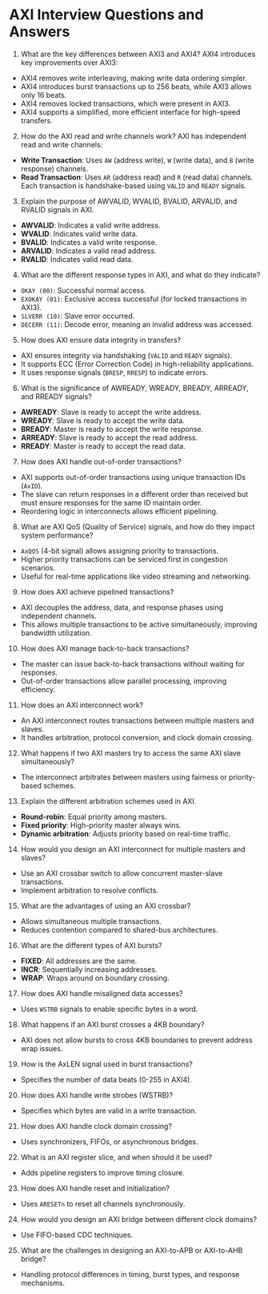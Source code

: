 # AXI Interview Questions and Answers
1. What are the key differences between AXI3 and AXI4?
AXI4 introduces key improvements over AXI3:
- AXI4 removes write interleaving, making write data ordering simpler.
- AXI4 introduces burst transactions up to 256 beats, while AXI3 allows only 16 beats.
- AXI4 removes locked transactions, which were present in AXI3.
- AXI4 supports a simplified, more efficient interface for high-speed transfers.
2. How do the AXI read and write channels work?
AXI has independent read and write channels:
- **Write Transaction**: Uses `AW` (address write), `W` (write data), and `B` (write response) channels.
- **Read Transaction**: Uses `AR` (address read) and `R` (read data) channels.
Each transaction is handshake-based using `VALID` and `READY` signals.
3. Explain the purpose of AWVALID, WVALID, BVALID, ARVALID, and RVALID signals in AXI.
- **AWVALID**: Indicates a valid write address.
- **WVALID**: Indicates valid write data.
- **BVALID**: Indicates a valid write response.
- **ARVALID**: Indicates a valid read address.
- **RVALID**: Indicates valid read data.
4. What are the different response types in AXI, and what do they indicate?
- `OKAY (00)`: Successful normal access.
- `EXOKAY (01)`: Exclusive access successful (for locked transactions in AXI3).
- `SLVERR (10)`: Slave error occurred.
- `DECERR (11)`: Decode error, meaning an invalid address was accessed.
5. How does AXI ensure data integrity in transfers?
- AXI ensures integrity via handshaking (`VALID` and `READY` signals).
- It supports ECC (Error Correction Code) in high-reliability applications.
- It uses response signals (`BRESP`, `RRESP`) to indicate errors.
6. What is the significance of AWREADY, WREADY, BREADY, ARREADY, and RREADY signals?
- **AWREADY**: Slave is ready to accept the write address.
- **WREADY**: Slave is ready to accept the write data.
- **BREADY**: Master is ready to accept the write response.
- **ARREADY**: Slave is ready to accept the read address.
- **RREADY**: Master is ready to accept the read data.
7. How does AXI handle out-of-order transactions?
- AXI supports out-of-order transactions using unique transaction IDs (`AxID`).
- The slave can return responses in a different order than received but must ensure responses for the same ID maintain order.
- Reordering logic in interconnects allows efficient pipelining.
8. What are AXI QoS (Quality of Service) signals, and how do they impact system performance?
- `AxQOS` (4-bit signal) allows assigning priority to transactions.
- Higher priority transactions can be serviced first in congestion scenarios.
- Useful for real-time applications like video streaming and networking.
9. How does AXI achieve pipelined transactions?
- AXI decouples the address, data, and response phases using independent channels.
- This allows multiple transactions to be active simultaneously, improving bandwidth utilization.
10. How does AXI manage back-to-back transactions?
- The master can issue back-to-back transactions without waiting for responses.
- Out-of-order transactions allow parallel processing, improving efficiency.
11. How does an AXI interconnect work?
- An AXI interconnect routes transactions between multiple masters and slaves.
- It handles arbitration, protocol conversion, and clock domain crossing.
12. What happens if two AXI masters try to access the same AXI slave simultaneously?
- The interconnect arbitrates between masters using fairness or priority-based schemes.
13. Explain the different arbitration schemes used in AXI.
- **Round-robin**: Equal priority among masters.
- **Fixed priority**: High-priority master always wins.
- **Dynamic arbitration**: Adjusts priority based on real-time traffic.
14. How would you design an AXI interconnect for multiple masters and slaves?
- Use an AXI crossbar switch to allow concurrent master-slave transactions.
- Implement arbitration to resolve conflicts.
15. What are the advantages of using an AXI crossbar?
- Allows simultaneous multiple transactions.
- Reduces contention compared to shared-bus architectures.
16. What are the different types of AXI bursts?
- **FIXED**: All addresses are the same.
- **INCR**: Sequentially increasing addresses.
- **WRAP**: Wraps around on boundary crossing.
17. How does AXI handle misaligned data accesses?
- Uses `WSTRB` signals to enable specific bytes in a word.
18. What happens if an AXI burst crosses a 4KB boundary?
- AXI does not allow bursts to cross 4KB boundaries to prevent address wrap issues.
19. How is the AxLEN signal used in burst transactions?
- Specifies the number of data beats (0-255 in AXI4).
20. How does AXI handle write strobes (WSTRB)?
- Specifies which bytes are valid in a write transaction.
21. How does AXI handle clock domain crossing?
- Uses synchronizers, FIFOs, or asynchronous bridges.
22. What is an AXI register slice, and when should it be used?
- Adds pipeline registers to improve timing closure.
23. How does AXI handle reset and initialization?
- Uses `ARESETn` to reset all channels synchronously.
24. How would you design an AXI bridge between different clock domains?
- Use FIFO-based CDC techniques.
25. What are the challenges in designing an AXI-to-APB or AXI-to-AHB bridge?
- Handling protocol differences in timing, burst types, and response mechanisms.
